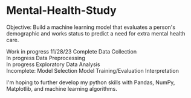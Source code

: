 # Mental-Health-Study
Objective:
Build a machine learning model that evaluates a person's demographic and works status to predict a need for extra mental health care.

Work in progress 11/28/23
Complete  Data Collection <br>
In progress  Data Preprocessing <br>
In progress  Exploratory Data Analysis <br>
Incomplete:
  Model Selection
  Model Training/Evaluation
  Interpretation

I'm hoping to further develop my python skills with Pandas, NumPy, Matplotlib, and machine learning algorithms. 
